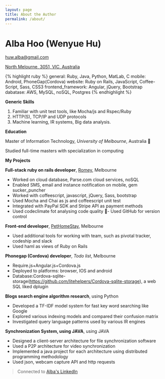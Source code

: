 ```yaml
---
layout: page
title: About the Author
permalink: /about/
---
```


# Alba Hoo (Wenyue Hu)

[huw.alba@gmail.com][email-to]

[North Melourne, 3051, VIC, Australia][address-url]

{% highlight ruby %}
general: Ruby, Java, Python, MatLab, C
mobile: Android, PhoneGap(Cordova)
website: Ruby on Rails, JavaScript, Coffee-Script, Sass, CSS3
frontend_framework: Angular, jQuery, Bootstrap
dabatase: AWS, MySQL, noSQL, Postgres
{% endhighlight %}



**Generic Skills**

1. Familiar with unit test tools, like Mocha/js and Rspec/Ruby
2. HTTP(S), TCP/IP and UDP protocols
3. Machine learning, IR systems, Big data analysis.

**Education**

Master of Information Technology, *University of Melbourne*, Australia 􏰂 

Studied full-time masters with specialization in computing

**My Projects**

**Full-stack ruby on rails developer**, [Romey][romey-url], Melbourne

- Worked on cloud database, Parse.com cloud services, noSQL
- Enabled SMS, email and instance notification on mobile, gem sucker_puncher
- Worked with coffeescript, javascript, jQuery, Sass, bootstrap
- Used Mocha and Chai as js and coffeescript unit test
- Integrated with PayPal SDK and Stripe API as payment methods
- Used codeclimate fot analysing code quality
􏰂- Used GitHub for version control

**Front-end developer**, [PetHomeStay][pethomestay-url], Melbourne

- Used additional tools for working with team, such as pivotal tracker, codeship and slack
- Used haml as views of Ruby on Rails

**Phonegap (Cordova) developer**, *Todo list*, Melbourne 

- Require.js+Angular.js+Cordova.js
- Deployed to platforms: browser, IOS and android
- Database:Cordova-sqlite-storage(https://github.com/litehelpers/Cordova-sqlite-storage), a web SQL liked dplugin

**Blogs search engine algorithm research**, using Python

- Developed a TF-IDF model system for fast key word searching like Google
- Explored various indexing models and compared their confusion matrix
- Investigated query language patterns used by various IR engines

**Synchronization System, using JAVA**, using JAVA

- Designed a client-server architecture for file synchronization software
- Used a P2P architecture for video synchronization
- Implemented a java project for each architecture using distributed programming
methodology
- Used json, webcam capture API and http requests

>Connected to [Alba's LinkedIn][linkedIn]

[address-url]: https://www.google.com.au/maps/place/North+Melbourne+VIC/@-37.7962614,144.9346079,14.43z/data=!4m5!3m4!1s0x6ad65d283acb6965:0x5045675218ce760!8m2!3d-37.8029679!4d144.9501126
[email-to]: mailto:huw.alba@gmail.com
[linkedIn]: https://au.linkedin.com/in/alba-hoo-2b0a43104
[romey-url]:https://www.romey.co
[pethomestay-url]:https://www.pethomestay.com.au